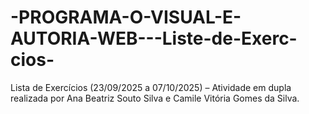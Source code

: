# -PROGRAMA-O-VISUAL-E-AUTORIA-WEB---Liste-de-Exerc-cios-
Lista de Exercícios (23/09/2025 a 07/10/2025) –  Atividade em dupla realizada por Ana Beatriz Souto Silva e Camile Vitória Gomes da Silva.
